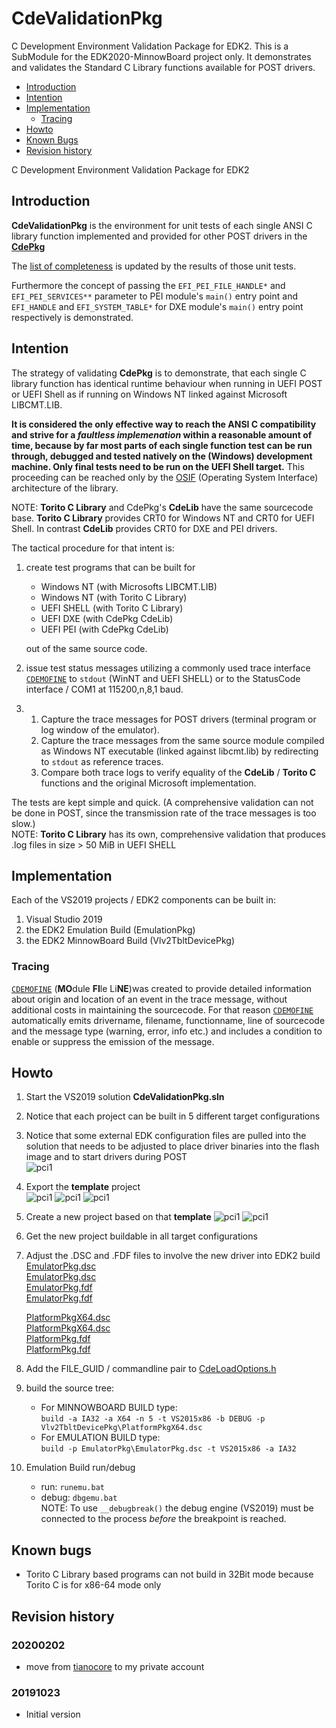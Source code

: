 # CdeValidationPkg
C Development Environment Validation Package for EDK2. This is a SubModule for the EDK2020-MinnowBoard project only. It demonstrates and validates the Standard C Library functions available for POST drivers. 
* [Introduction](README.md#introduction)
* [Intention](README.md#intention)
* [Implementation](README.md#implementation)
  * [Tracing](README.md#tracing)
* [Howto](README.md#howto)
* [Known Bugs](README.md#known-bugs)
* [Revision history](README.md#revision-history)

C Development Environment Validation Package for EDK2

## Introduction
**CdeValidationPkg** is the environment for unit tests  of each single ANSI C library function
implemented and provided for other POST drivers in the [**CdePkg**](../README.md#cdepkg)

The [list of completeness](../implemented.md#validation-status) is updated
by the results of those unit tests.

Furthermore the concept of passing the `EFI_PEI_FILE_HANDLE*` and `EFI_PEI_SERVICES**` parameter to PEI
module's `main()` entry point and `EFI_HANDLE` and `EFI_SYSTEM_TABLE*` for DXE module's `main()` entry point respectively is
demonstrated.

## Intention
The strategy of validating **CdePkg** is to demonstrate, that each single C library function has identical runtime behaviour
when running in UEFI POST or UEFI Shell as if running on Windows NT linked against Microsoft LIBCMT.LIB.

**It is considered the only effective way to reach the ANSI C compatibility and strive for a *faultless implemenation*
within a reasonable amount of time, because by far most parts of each single function test can be run through, debugged and tested natively on the (Windows) development machine. Only final tests need to be run on the UEFI Shell target.**
This proceeding can be reached only by the [OSIF](../README.md#interface-architecture) (Operating System Interface) architecture of the library.

NOTE: **Torito C Library** and CdePkg's **CdeLib** have the same sourcecode base. **Torito C Library**
provides CRT0 for Windows NT and CRT0 for UEFI Shell. In contrast **CdeLib**  provides CRT0 for DXE and PEI
drivers.

The tactical procedure for that intent is:
1.  create test programs that can be built for 
    * Windows NT (with Microsofts LIBCMT.LIB)
    * Windows NT (with Torito C Library)
    * UEFI SHELL (with Torito C Library)
    * UEFI DXE (with CdePkg CdeLib)
    * UEFI PEI (with CdePkg CdeLib)
    
    out of the same source code.
    
2.  issue test status messages utilizing a commonly used trace interface [`CDEMOFINE`](../CdePkg/Include/CDE.h#L56) to 
    `stdout` (WinNT and UEFI SHELL) or to the StatusCode interface / COM1 at 115200,n,8,1 baud.
    
3.  
    1. Capture the trace messages for POST drivers (terminal program or log window of the emulator).
    2. Capture the trace messages from the same source module compiled as Windows NT executable (linked against libcmt.lib)
        by redirecting to `stdout` as reference traces.
    3. Compare both trace logs to verify equality of the **CdeLib** / **Torito C** functions and the original Microsoft implementation.

The tests are kept simple and quick. (A comprehensive validation can not be done in POST, since the
transmission rate of the trace messages is too slow.)<br>
NOTE: **Torito C Library** has its own, comprehensive validation that produces .log files in size > 50 MiB in UEFI SHELL

## Implementation
Each of the VS2019 projects / EDK2 components can be built in:

1. Visual Studio 2019
2. the EDK2 Emulation Build (EmulationPkg)
3. the EDK2 MinnowBoard Build (Vlv2TbltDevicePkg)

### Tracing
 [`CDEMOFINE`](../CdePkg/Include/CDE.h#L56) (**MO**dule **FI**le Li**NE**)was created to provide
 detailed information about origin and location of an event in the trace message, without additional costs
 in maintaining the sourcecode. For that reason [`CDEMOFINE`](../CdePkg/Include/CDE.h#L56) automatically emits drivername, filename, functionname, line of sourcecode and the message type 
 (warning, error, info  etc.) and includes a condition to enable or suppress the emission of the message.

## Howto
1. Start the VS2019 solution **CdeValidationPkg.sln**
2. Notice that each project can be built in 5 different target configurations 
3. Notice that some external EDK configuration files are pulled into the solution that needs to be adjusted
   to place driver binaries into the flash image and to start drivers during POST<br>
  ![pci1](https://raw.githubusercontent.com/KilianKegel/pictures/master/Untitled.png)
4. Export the **template** project<br>
   ![pci1](https://raw.githubusercontent.com/KilianKegel/pictures/master/Untitled2.png)
   ![pci1](https://raw.githubusercontent.com/KilianKegel/pictures/master/Untitled3.png)
   ![pci1](https://raw.githubusercontent.com/KilianKegel/pictures/master/Untitled4.png)
5. Create a new project based on that **template**
   ![pci1](https://raw.githubusercontent.com/KilianKegel/pictures/master/Untitled5.png)
   ![pci1](https://raw.githubusercontent.com/KilianKegel/pictures/master/Untitled6.png)
6. Get the new project buildable in all target configurations
7. Adjust the .DSC and .FDF files to involve the new driver into EDK2 build<br>
   [EmulatorPkg.dsc](../CdeEmuPkg/EmulatorPkg.dsc#L267)<br>
   [EmulatorPkg.dsc](../CdeEmuPkg/EmulatorPkg.dsc#L305)<br>
   [EmulatorPkg.fdf](../CdeEmuPkg/EmulatorPkg.fdf#L118)<br>
   [EmulatorPkg.fdf](../CdeEmuPkg/EmulatorPkg.fdf#L146)<br>

   [PlatformPkgX64.dsc](../CdeMnwPkg/PlatformPkgX64.dsc#L745)<br>
   [PlatformPkgX64.dsc](../CdeMnwPkg/PlatformPkgX64.dsc#L889)<br>
   [PlatformPkg.fdf](../CdeMnwPkg/PlatformPkg.fdf#L337)<br>
   [PlatformPkg.fdf](../CdeMnwPkg/PlatformPkg.fdf#L414)<br>
8. Add the FILE_GUID / commandline pair to [CdeLoadOptions.h](../CdePkg/Include/CdeLoadOptions.h)
6. build the source tree:
    * For MINNOWBOARD BUILD type:<br>`build -a IA32 -a X64 -n 5 -t VS2015x86 -b DEBUG -p Vlv2TbltDevicePkg\PlatformPkgX64.dsc`
    * For  EMULATION  BUILD type:<br>`build -p EmulatorPkg\EmulatorPkg.dsc -t VS2015x86 -a IA32`
7. Emulation Build run/debug
    * run: `runemu.bat`
    * debug: `dbgemu.bat`<br>
      NOTE: To use `__debugbreak()` the debug engine (VS2019) must be connected to the process *before*
            the breakpoint is reached.

  
## Known bugs
* Torito C Library based programs can not build in 32Bit mode because Torito C is for x86-64
  mode only

## Revision history
### 20200202
* move from [tianocore](https://github.com/tianocore/edk2-staging/tree/CdePkg) to my private account 

### 20191023
* Initial version


